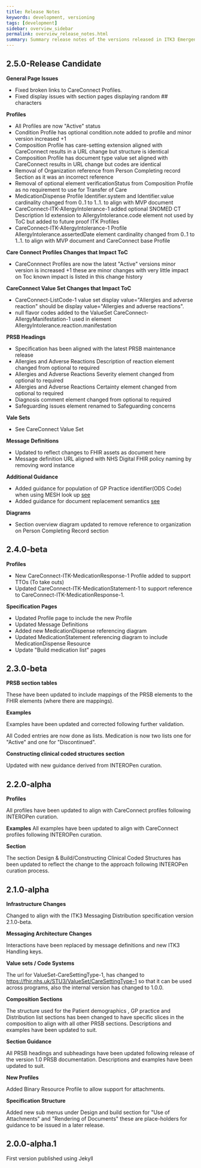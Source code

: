 ```yaml
---
title: Release Notes
keywords: development, versioning
tags: [development]
sidebar: overview_sidebar
permalink: overview_release_notes.html
summary: Summary release notes of the versions released in ITK3 Emergency Care eDischarge Implementation Guide
---
```



## 2.5.0-Release Candidate ##

**General Page Issues**

- Fixed broken links to CareConnect Profiles.
- Fixed display issues with section pages displaying random ## characters

**Profiles** 

- All Profiles are now "Active" status
- Condition Profile has optional condition.note added to profile and minor version increased +1
- Composition Profile has care-setting extension aligned with CareConnect results in a URL change but structure is identical
- Composition Profile has document type value set aligned with CareConnect results in URL change but codes are identical  
- Removal of Organization reference from Person Completing record Section as it was an incorrect reference
- Removal of optional element verificationStatus from Composition Profile as no requirement to use for Transfer of Care
- MedicationDispense Profile Identifier.system and Identifier.value cardinality changed from 0..1 to 1..1. to align with MVP document 
- CareConnect-ITK-AllergyIntolerance-1 added optional SNOMED CT Description Id extension to AllergyIntolerance.code element not used by ToC but added to future proof ITK Profiles
- CareConnect-ITK-AllergyIntolerance-1 Profile AllergyIntolerance.assertedDate element cardinality changed from 0..1 to 1..1. to align with MVP document and CareConnect base Profile 

**Care Connect Profiles Changes that Impact ToC**
- CareConnnect Profiles are now the latest "Active" versions minor version is increased +1 these are minor changes with very little impact on Toc known impact is listed in this change history

**CareConnect Value Set Changes that Impact ToC**
- CareConnect-ListCode-1 value set display value="Allergies and adverse reaction" should be display value="Allergies and adverse reactions".
- null flavor codes added to the ValueSet CareConnect-AllergyManifestation-1 used in element AllergyIntolerance.reaction.manifestation

**PRSB Headings**

- Specification has been aligned with the latest PRSB maintenance release
- Allergies and Adverse Reactions Description of reaction element changed from optional to required
- Allergies and Adverse Reactions Severity element changed from optional to required
- Allergies and Adverse Reactions Certainty element changed from optional to required
- Diagnosis comment element changed from optional to required
- Safeguarding issues element renamed to Safeguarding concerns 


**Vale Sets**

- See CareConnect Value Set 

**Message Definitions**

- Updated to reflect changes to FHIR assets as document here
- Message definition URL aligned with NHS Digital FHIR policy naming by removing word instance

**Additional Guidance**

- Added guidance for population of GP Practice identifier(ODS Code) when using MESH look up [see](build_mesh.html#use-of-gp-look-up-on-mesh)
- Added guidance for document replacement semantics [see](build_replacement.html#fhir-elements-used-for-replacement)  

**Diagrams**

- Section overview diagram updated to remove reference to organization on Person Completing Record section

## 2.4.0-beta ##

**Profiles**

- New CareConnect-ITK-MedicationResponse-1 Profile added to support TTOs (To take outs)
- Updated CareConnect-ITK-MedicationStatement-1 to support reference to CareConnect-ITK-MedicationResponse-1.

**Specification Pages**

- Updated Profile page to include the new Profile
- Updated Message Definitions
- Added new MedicationDispense referencing diagram
- Updated MedicationStatement referencing diagram to include MedicationDispense Resource
- Update "Build medication list" pages 

## 2.3.0-beta ##

**PRSB section tables** 

These have been updated to include mappings of the PRSB elements to the FHIR elements (where there are mappings). 

**Examples**

Examples have been updated and corrected following further validation.

All Coded entries are now done as lists. Medication is now two lists one for "Active" and one for "Discontinued". 

**Constructing clinical coded structures section**

Updated with new guidance derived from INTEROPen curation.

## 2.2.0-alpha ##

**Profiles**

All profiles have been updated to align with CareConnect profiles following INTEROPen curation.

**Examples**
All examples have been updated to align with CareConnect profiles following INTEROPen curation.

**Section**

The section Design & Build/Constructing Clinical Coded Structures has been updated to reflect the change to the approach following 
INTEROPen curation process.

## 2.1.0-alpha ##

**Infrastructure Changes**

Changed to align with the ITK3 Messaging Distribution specification version 2.1.0-beta.  

**Messaging Architecture Changes**

Interactions have been replaced by message definitions and new ITK3 Handling keys.

**Value sets / Code Systems**

The url for ValueSet-CareSettingType-1, has changed to <https://fhir.nhs.uk/STU3/ValueSet/CareSettingType-1> so that it can be used across programs, also the internal version has changed to 1.0.0.

**Composition Sections**

The structure used for the Patient demographics , GP practice and Distribution list sections has been changed to have specific slices in the composition to align with all other PRSB sections. Descriptions and examples have been updated to suit.

**Section Guidance**

All PRSB headings and subheadings have been updated following release of the version 1.0 PRSB documentation. Descriptions and examples have been updated to suit. 

**New Profiles**

Added Binary Resource Profile to allow support for attachments.

**Specification Structure**

Added new sub menus under Design and build section for "Use of Attachments" and "Rendering of Documents" these are place-holders for guidance to be issued in a later release.

  
## 2.0.0-alpha.1 ##
First version published using Jekyll

